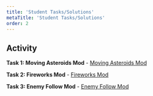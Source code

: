 ```yaml
---
title: 'Student Tasks/Solutions'
metaTitle: 'Student Tasks/Solutions'
order: 2
---
```


## Activity

**Task 1: Moving Asteroids Mod** - [Moving Asteroids Mod ](https://arcade.makecode.com/22143-36224-34956-18601)

**Task 2: Fireworks Mod** - [Fireworks Mod](https://arcade.makecode.com/36636-71489-64570-53342) 

**Task 3: Enemy Follow Mod** - [Enemy Follow Mod](https://arcade.makecode.com/46760-87994-14619-95042)

